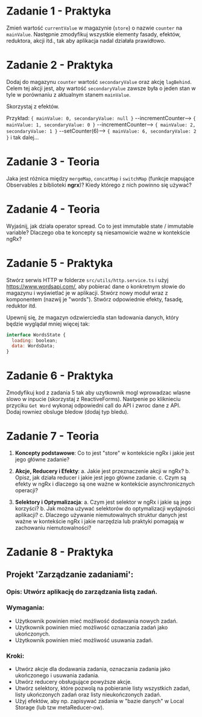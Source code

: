 # Zadanie 1 - Praktyka

Zmień wartość `currentValue` w magazynie (`store`) o nazwie `counter` na `mainValue`. Następnie zmodyfikuj wszystkie elementy fasady, efektów, reduktora, akcji itd., tak aby aplikacja nadal działała prawidłowo.

# Zadanie 2 - Praktyka

Dodaj do magazynu `counter` wartość `secondaryValue` oraz akcję `lagBehind`. Celem tej akcji jest, aby wartość `secondaryValue` zawsze była o jeden stan w tyle w porównaniu z aktualnym stanem `mainValue`.

Skorzystaj z efektów.

Przykład:
`{ mainValue: 0, secondaryValue: null }` --incrementCounter--> `{ mainValue: 1, secondaryValue: 0 }` --incrementCounter--> `{ mainValue: 2, secondaryValue: 1 }` --setCounter(6)--> `{ mainValue: 6, secondaryValue: 2 }` i tak dalej...

# Zadanie 3 - Teoria

Jaka jest różnica między `mergeMap`, `concatMap` i `switchMap` (funkcje mapujące Observables z biblioteki **ngrx**)? Kiedy którego z nich powinno się używać?

# Zadanie 4 - Teoria

Wyjaśnij, jak działa operator spread. Co to jest immutable state / immutable variable? Dlaczego oba te koncepty są niesamowicie ważne w kontekście ngRx?

# Zadanie 5 - Praktyka

Stwórz serwis HTTP w folderze `src/utils/http.service.ts` i użyj https://www.wordsapi.com/, aby pobierać dane o konkretnym słowie do magazynu i wyświetlać je w aplikacji. Stwórz nowy moduł wraz z komponentem (nazwij je "words"). Stwórz odpowiednie efekty, fasadę, reduktor itd.

Upewnij się, że magazyn odzwierciedla stan ładowania danych, który będzie wyglądał mniej więcej tak:

```javascript
interface WordsState {
  loading: boolean;
  data: WordsData;
}
```

# Zadanie 6 - Praktyka

Zmodyfikuj kod z zadania 5 tak aby uzytkownik mogl wprowadzac wlasne slowo w inpucie (skorzystaj z ReactiveForms). Nastpenie po kliknieciu przyciku `Get Word` wykonaj odpowiedni call do API i zwroc dane z API. Dodaj rowniez obsluge bledow (dodaj typ bledu).

# Zadanie 7 - Teoria

1. **Koncepty podstawowe**: Co to jest "store" w kontekście ngRx i jakie jest jego główne zadanie?

2. **Akcje, Reducery i Efekty**:
   a. Jakie jest przeznaczenie akcji w ngRx?
   b. Opisz, jak działa reducer i jakie jest jego główne zadanie.
   c. Czym są efekty w ngRx i dlaczego są one ważne w kontekście asynchronicznych operacji?

3. **Selektory i Optymalizacja**:
   a. Czym jest selektor w ngRx i jakie są jego korzyści?
   b. Jak można używać selektorów do optymalizacji wydajności aplikacji?
   c. Dlaczego używanie niemutowalnych struktur danych jest ważne w kontekście ngRx i jakie narzędzia lub praktyki pomagają w zachowaniu niemutowalności?

# Zadanie 8 - Praktyka

## Projekt 'Zarządzanie zadaniami':

### Opis: Utwórz aplikację do zarządzania listą zadań.

### Wymagania:
- Użytkownik powinien mieć możliwość dodawania nowych zadań.
- Użytkownik powinien mieć możliwość oznaczania zadań jako ukończonych.
- Użytkownik powinien mieć możliwość usuwania zadań.

### Kroki:

- Utwórz akcje dla dodawania zadania, oznaczania zadania jako ukończonego i usuwania zadania.
- Utwórz reducery obsługujące powyższe akcje.
- Utwórz selektory, które pozwolą na pobieranie listy wszystkich zadań, listy ukończonych zadań oraz listy nieukończonych zadań.
- Użyj efektów, aby np. zapisywać zadania w "bazie danych" w Local Storage (lub tzw metaReducer-ow).


